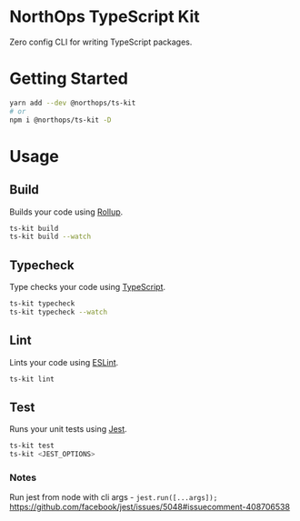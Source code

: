 # NorthOps TypeScript Kit

Zero config CLI for writing TypeScript packages.

# Getting Started

```sh
yarn add --dev @northops/ts-kit
# or
npm i @northops/ts-kit -D
```

# Usage

## Build

Builds your code using [Rollup](https://rollupjs.org/).

```sh
ts-kit build
ts-kit build --watch
```

## Typecheck

Type checks your code using [TypeScript](https://www.typescriptlang.org/).

```sh
ts-kit typecheck
ts-kit typecheck --watch
```

## Lint

Lints your code using [ESLint](https://eslint.org/).

```sh
ts-kit lint
```

## Test

Runs your unit tests using [Jest](https://jestjs.io/).

```sh
ts-kit test
ts-kit <JEST_OPTIONS>
```

### Notes

Run jest from node with cli args - `jest.run([...args]);` https://github.com/facebook/jest/issues/5048#issuecomment-408706538

